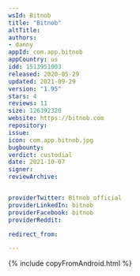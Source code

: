 ```yaml
---
wsId: Bitnob
title: "Bitnob"
altTitle: 
authors:
- danny
appId: com.app.bitnob
appCountry: us
idd: 1513951003
released: 2020-05-29
updated: 2021-09-29
version: "1.95"
stars: 4
reviews: 11
size: 126392320
website: https://bitnob.com
repository: 
issue: 
icon: com.app.bitnob.jpg
bugbounty: 
verdict: custodial
date: 2021-10-07
signer: 
reviewArchive:


providerTwitter: Bitnob_official
providerLinkedIn: bitnob
providerFacebook: bitnob
providerReddit: 

redirect_from:

---
```


{% include copyFromAndroid.html %}
